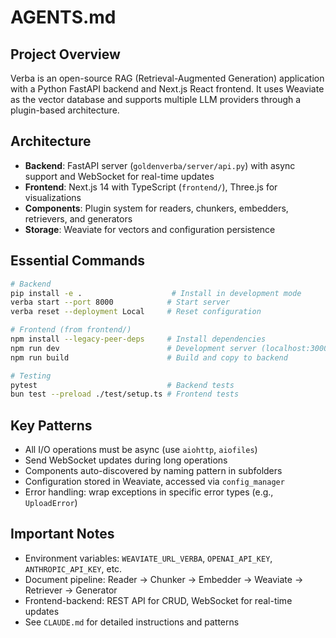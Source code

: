 # AGENTS.md

## Project Overview
Verba is an open-source RAG (Retrieval-Augmented Generation) application with a Python FastAPI backend and Next.js React frontend.
It uses Weaviate as the vector database and supports multiple LLM providers through a plugin-based architecture.

## Architecture
- **Backend**: FastAPI server (`goldenverba/server/api.py`) with async support and WebSocket for real-time updates
- **Frontend**: Next.js 14 with TypeScript (`frontend/`), Three.js for visualizations
- **Components**: Plugin system for readers, chunkers, embedders, retrievers, and generators
- **Storage**: Weaviate for vectors and configuration persistence

## Essential Commands
```bash
# Backend
pip install -e .                    # Install in development mode
verba start --port 8000            # Start server
verba reset --deployment Local     # Reset configuration

# Frontend (from frontend/)
npm install --legacy-peer-deps     # Install dependencies
npm run dev                        # Development server (localhost:3000)
npm run build                      # Build and copy to backend

# Testing
pytest                             # Backend tests
bun test --preload ./test/setup.ts # Frontend tests
```

## Key Patterns
- All I/O operations must be async (use `aiohttp`, `aiofiles`)
- Send WebSocket updates during long operations
- Components auto-discovered by naming pattern in subfolders
- Configuration stored in Weaviate, accessed via `config_manager`
- Error handling: wrap exceptions in specific error types (e.g., `UploadError`)

## Important Notes
- Environment variables: `WEAVIATE_URL_VERBA`, `OPENAI_API_KEY`, `ANTHROPIC_API_KEY`, etc.
- Document pipeline: Reader → Chunker → Embedder → Weaviate → Retriever → Generator
- Frontend-backend: REST API for CRUD, WebSocket for real-time updates
- See `CLAUDE.md` for detailed instructions and patterns